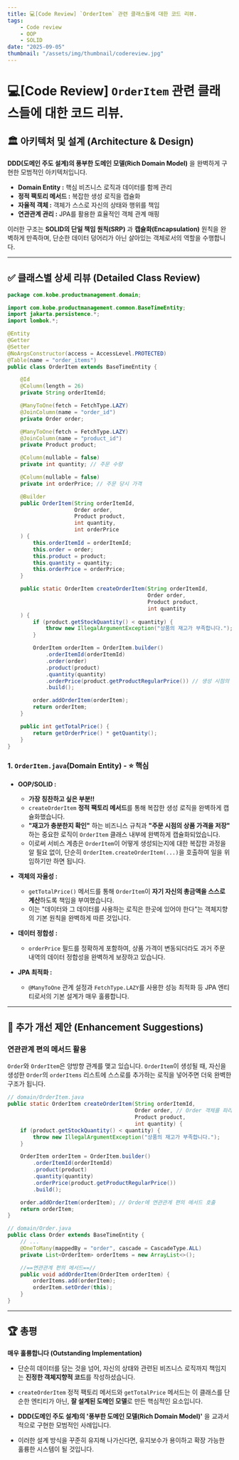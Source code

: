 ```yaml
---
title: 💻[Code Review] `OrderItem` 관련 클래스들에 대한 코드 리뷰.
tags:
    - Code review
    - OOP
    - SOLID
date: "2025-09-05"
thumbnail: "/assets/img/thumbnail/codereview.jpg"
---
```


# 💻[Code Review] `OrderItem` 관련 클래스들에 대한 코드 리뷰.

## 🏛️ 아키텍처 및 설계 (Architecture & Design)
**DDD(도메인 주도 설계)의 풍부한 도메인 모델(Rich Domain Model)** 을 완벽하게 구현한 모범적인 아키텍처입니다.

* **Domain Entity :** 핵심 비즈니스 로직과 데이터를 함께 관리
* **정적 팩토리 메서드 :** 복잡한 생성 로직을 캡슐화
* **자율적 객체 :** 객체가 스스로 자신의 상태와 행위를 책임
* **연관관계 관리 :** JPA를 활용한 효율적인 객체 관계 매핑

이러한 구조는 **SOLID의 단일 책임 원칙(SRP)** 과 **캡슐화(Encapsulation)** 원칙을 완벽하게 만족하며, 단순한 데이터 덩어리가 아닌 살아있는 객체로서의 역할을 수행합니다.

---

## ✅ 클래스별 상세 리뷰 (Detailed Class Review)

```java
package com.kobe.productmanagement.domain;

import com.kobe.productmanagement.common.BaseTimeEntity;
import jakarta.persistence.*;
import lombok.*;

@Entity
@Getter
@Setter
@NoArgsConstructor(access = AccessLevel.PROTECTED)
@Table(name = "order_items")
public class OrderItem extends BaseTimeEntity {

	@Id
	@Column(length = 26)
	private String orderItemId;

	@ManyToOne(fetch = FetchType.LAZY)
	@JoinColumn(name = "order_id")
	private Order order;

	@ManyToOne(fetch = FetchType.LAZY)
	@JoinColumn(name = "product_id")
	private Product product;

	@Column(nullable = false)
	private int quantity; // 주문 수량

	@Column(nullable = false)
	private int orderPrice; // 주문 당시 가격

	@Builder
	public OrderItem(String orderItemId,
	                 Order order,
	                 Product product,
	                 int quantity,
	                 int orderPrice
	) {
		this.orderItemId = orderItemId;
		this.order = order;
		this.product = product;
		this.quantity = quantity;
		this.orderPrice = orderPrice;
	}

	public static OrderItem createOrderItem(String orderItemId,
	                                        Order order,
	                                        Product product,
	                                        int quantity
	) {
		if (product.getStockQuantity() < quantity) {
			throw new IllegalArgumentException("상품의 재고가 부족합니다.");
		}

		OrderItem orderItem = OrderItem.builder()
			.orderItemId(orderItemId)
			.order(order)
			.product(product)
			.quantity(quantity)
			.orderPrice(product.getProductRegularPrice()) // 생성 시점의 상품 가격을 사용
			.build();

		order.addOrderItem(orderItem);
		return orderItem;
	}

	public int getTotalPrice() {
		return getOrderPrice() * getQuantity();
	}
}
```

### 1. `OrderItem.java`(Domain Entity) - ⭐️ 핵심

* **OOP/SOLID :**
    * **가장 칭찬하고 싶은 부분!!**
    * `createOrderItem` **정적 팩토리 메서드**를 통해 복잡한 생성 로직을 완벽하게 캡슐화했습니다.
    * **"재고가 충분한지 확인"** 하는 비즈니스 규칙과 **"주문 시점의 상품 가격을 저장"** 하는 중요한 로직이 `OrderItem` 클래스 내부에 완벽하게 캡슐화되었습니다.
    * 이로써 서비스 계층은 `OrderItem`이 어떻게 생성되는지에 대한 복잡한 과정을 알 필요 없이, 단순히 `OrderItem.createOrderItem(...)`을 호출하여 일을 위임하기만 하면 됩니다.

* **객체의 자율성 :**
    * `getTotalPrice()` 메서드를 통해 `OrderItem`이 **자기 자신의 총금액을 스스로 계산**하도록 책임을 부여했습니다.
    * 이는 "데이터와 그 데이터를 사용하는 로직은 한곳에 있어야 한다"는 객체지향의 기본 원칙을 완벽하게 따른 것입니다.

* **데이터 정합성 :**
    * `orderPrice` 필드를 정확하게 포함하여, 상품 가격이 변동되더라도 과거 주문 내역의 데이터 정합성을 완벽하게 보장하고 있습니다.

* **JPA 최적화 :**
    * `@ManyToOne` 관계 설정과 `FetchType.LAZY`를 사용한 성능 최적화 등 JPA 엔티티로서의 기본 설계가 매우 훌륭합니다.

---

## 🚀 추가 개선 제안 (Enhancement Suggestions)

### **연관관계 편의 메서드 활용**

`Order`와 `OrderItem`은 양방향 관계를 맺고 있습니다. `OrderItem`이 생성될 때, 자신을 생성한 `Order`의 `orderItems` 리스트에 스스로를 추가하는 로직을 넣어주면 더욱 완벽한 구조가 됩니다.

```java
// domain/OrderItem.java
public static OrderItem createOrderItem(String orderItemId,
                                        Order order, // Order 객체를 파라미터로 받음
                                        Product product,
                                        int quantity) {
    if (product.getStockQuantity() < quantity) {
        throw new IllegalArgumentException("상품의 재고가 부족합니다.");
    }

    OrderItem orderItem = OrderItem.builder()
        .orderItemId(orderItemId)
        .product(product)
        .quantity(quantity)
        .orderPrice(product.getProductRegularPrice())
        .build();

    order.addOrderItem(orderItem); // Order에 연관관계 편의 메서드 호출
    return orderItem;
}

// domain/Order.java
public class Order extends BaseTimeEntity {
    // ...
    @OneToMany(mappedBy = "order", cascade = CascadeType.ALL)
    private List<OrderItem> orderItems = new ArrayList<>();

    //==연관관계 편의 메서드==//
    public void addOrderItem(OrderItem orderItem) {
        orderItems.add(orderItem);
        orderItem.setOrder(this);
    }
}
```

---

## 🏆 총평

**매우 훌륭합니다 (Outstanding Implementation)**

* 단순히 데이터를 담는 것을 넘어, 자신의 상태와 관련된 비즈니스 로직까지 책임지는 **진정한 객체지향적 코드**를 작성하셨습니다.

* `createOrderItem` 정적 팩토리 메서드와 `getTotalPrice` 메서드는 이 클래스를 단순한 엔티티가 아닌, **잘 설계된 도메인 모델**로 만든 핵심적인 요소입니다.

* **DDD(도메인 주도 설계)의 '풍부한 도메인 모델(Rich Domain Model)'** 을 교과서적으로 구현한 모범적인 사례입니다.

* 이러한 설계 방식을 꾸준히 유지해 나가신다면, 유지보수가 용이하고 확장 가능한 훌륭한 시스템이 될 것입니다.
